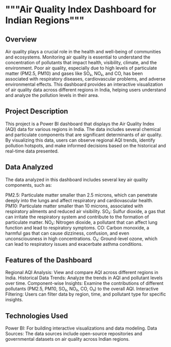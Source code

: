 <h1>"""Air Quality Index Dashboard for Indian Regions"""</h1>
<h2>Overview</h2>
Air quality plays a crucial role in the health and well-being of communities and ecosystems. Monitoring air quality is essential to understand the concentration of pollutants that impact health, visibility, climate, and the environment. Poor air quality, especially due to high levels of particulate matter (PM2.5, PM10) and gases like SO₂, NO₂, and CO, has been associated with respiratory diseases, cardiovascular problems, and adverse environmental effects. This dashboard provides an interactive visualization of air quality data across different regions in India, helping users understand and analyze the pollution levels in their area.

<h2>Project Description</h2>
This project is a Power BI dashboard that displays the Air Quality Index (AQI) data for various regions in India. The data includes several chemical and particulate components that are significant determinants of air quality. By visualizing this data, users can observe regional AQI trends, identify pollution hotspots, and make informed decisions based on the historical and real-time data presented.

<h2>Data Analyzed</h2>
The data analyzed in this dashboard includes several key air quality components, such as:

PM2.5: Particulate matter smaller than 2.5 microns, which can penetrate deeply into the lungs and affect respiratory and cardiovascular health.
PM10: Particulate matter smaller than 10 microns, associated with respiratory ailments and reduced air visibility.
SO₂: Sulfur dioxide, a gas that can irritate the respiratory system and contribute to the formation of particulate matter.
NO₂: Nitrogen dioxide, a pollutant that can affect lung function and lead to respiratory symptoms.
CO: Carbon monoxide, a harmful gas that can cause dizziness, confusion, and even unconsciousness in high concentrations.
O₃: Ground-level ozone, which can lead to respiratory issues and exacerbate asthma conditions.
<h2>Features of the Dashboard</h2>
Regional AQI Analysis: View and compare AQI across different regions in India.
Historical Data Trends: Analyze the trends in AQI and pollutant levels over time.
Component-wise Insights: Examine the contributions of different pollutants (PM2.5, PM10, SO₂, NO₂, CO, O₃) to the overall AQI.
Interactive Filtering: Users can filter data by region, time, and pollutant type for specific insights.
<h2>Technologies Used</h2>
Power BI: For building interactive visualizations and data modeling.
Data Sources: The data sources include open-source repositories and governmental datasets on air quality across Indian regions.
